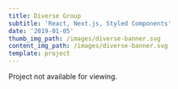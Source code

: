 ```yaml
---
title: Diverse Group
subtitle: 'React, Next.js, Styled Components'
date: '2019-01-05'
thumb_img_path: /images/diverse-banner.svg
content_img_path: /images/diverse-banner.svg
template: project
---
```

Project not available for viewing.